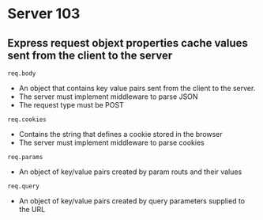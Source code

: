 # Server 103
## Express request objext properties cache values sent from the client to the server

`req.body`
- An object that contains key value pairs sent from the client to the server.
- The server must implement middleware to parse JSON
- The request type must be POST

`req.cookies`
- Contains the string that defines a cookie stored in the browser
- The server must implement middleware to parse cookies

`req.params`
- An object of key/value pairs created by param routs and their values

`req.query`
- An object of key/value pairs created by query parameters supplied to the URL